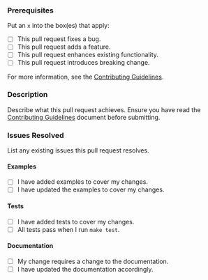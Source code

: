 ### Prerequisites

Put an `x` into the box(es) that apply:

- [ ] This pull request fixes a bug.
- [ ] This pull request adds a feature.
- [ ] This pull request enhances existing functionality.
- [ ] This pull request introduces breaking change.

For more information, see the [Contributing Guidelines](https://github.com/barundel/terraform-aws-organizations/tree/master/CONTRIBUTING.md).

### Description

Describe what this pull request achieves. Ensure you have read the [Contributing Guidelines](https://github.com/barundel/terraform-aws-organizations/tree/master/CONTRIBUTING.md) document before submitting.

### Issues Resolved

List any existing issues this pull request resolves.

#### Examples

- [ ] I have added examples to cover my changes.
- [ ] I have updated the examples to cover my changes.

#### Tests

- [ ] I have added tests to cover my changes.
- [ ] All tests pass when I run `make test`.

#### Documentation

- [ ] My change requires a change to the documentation.
- [ ] I have updated the documentation accordingly.
